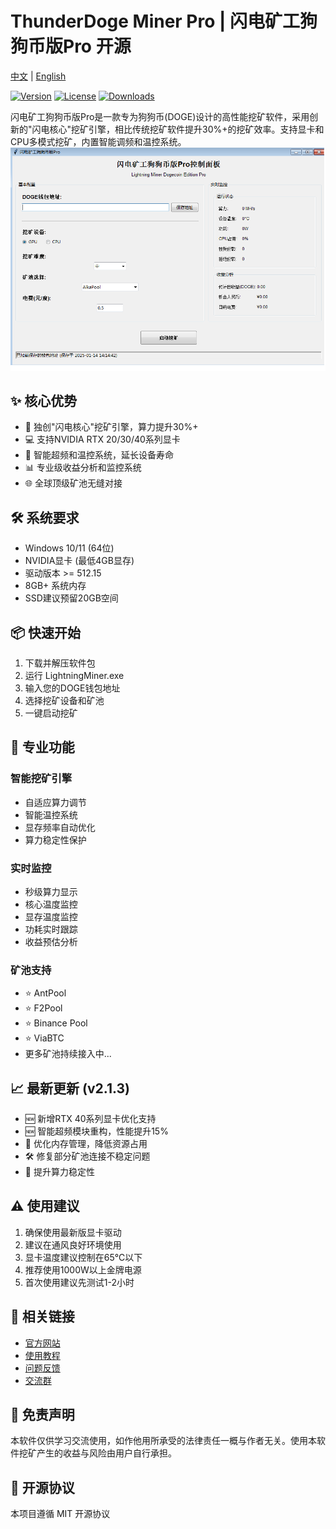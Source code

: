 # ThunderDoge Miner Pro | 闪电矿工狗狗币版Pro 开源

[中文](README.md) | [English](README_EN.md)

[![Version](https://img.shields.io/badge/version-2.1.3-blue.svg)]()
[![License](https://img.shields.io/badge/license-MIT-yellow.svg)]()
[![Downloads](https://img.shields.io/badge/downloads-10k+-green.svg)]()

闪电矿工狗狗币版Pro是一款专为狗狗币(DOGE)设计的高性能挖矿软件，采用创新的"闪电核心"挖矿引擎，相比传统挖矿软件提升30%+的挖矿效率。支持显卡和CPU多模式挖矿，内置智能调频和温控系统。
![image](https://github.com/EmberSky99/ThunderDogeMinerPro/blob/main/pro.png)


## ✨ 核心优势

- 🚀 独创"闪电核心"挖矿引擎，算力提升30%+
- 💻 支持NVIDIA RTX 20/30/40系列显卡
- 🔧 智能超频和温控系统，延长设备寿命
- 📊 专业级收益分析和监控系统
- 🌐 全球顶级矿池无缝对接

## 🛠️ 系统要求

- Windows 10/11 (64位)
- NVIDIA显卡 (最低4GB显存)
- 驱动版本 >= 512.15
- 8GB+ 系统内存
- SSD建议预留20GB空间

## 📦 快速开始

1. 下载并解压软件包
2. 运行 LightningMiner.exe
3. 输入您的DOGE钱包地址
4. 选择挖矿设备和矿池
5. 一键启动挖矿

## 💎 专业功能

### 智能挖矿引擎
- 自适应算力调节
- 智能温控系统
- 显存频率自动优化
- 算力稳定性保护

### 实时监控
- 秒级算力显示
- 核心温度监控
- 显存温度监控
- 功耗实时跟踪
- 收益预估分析

### 矿池支持
- ⭐️ AntPool
- ⭐️ F2Pool
- ⭐️ Binance Pool
- ⭐️ ViaBTC
- 更多矿池持续接入中...

## 📈 最新更新 (v2.1.3)

- 🆕 新增RTX 40系列显卡优化支持
- 🆕 智能超频模块重构，性能提升15%
- 🔧 优化内存管理，降低资源占用
- 🛠️ 修复部分矿池连接不稳定问题
- 💪 提升算力稳定性

## ⚠️ 使用建议

1. 确保使用最新版显卡驱动
2. 建议在通风良好环境使用
3. 显卡温度建议控制在65℃以下
4. 推荐使用1000W以上金牌电源
5. 首次使用建议先测试1-2小时

## 🔗 相关链接

- [官方网站](https://lightningminer.pro)
- [使用教程](https://docs.lightningminer.pro)
- [问题反馈](https://github.com/lightningminer/issues)
- [交流群](https://t.me/lightningminer)

## 📝 免责声明

本软件仅供学习交流使用，如作他用所承受的法律责任一概与作者无关。使用本软件挖矿产生的收益与风险由用户自行承担。

## 📜 开源协议

本项目遵循 MIT 开源协议
